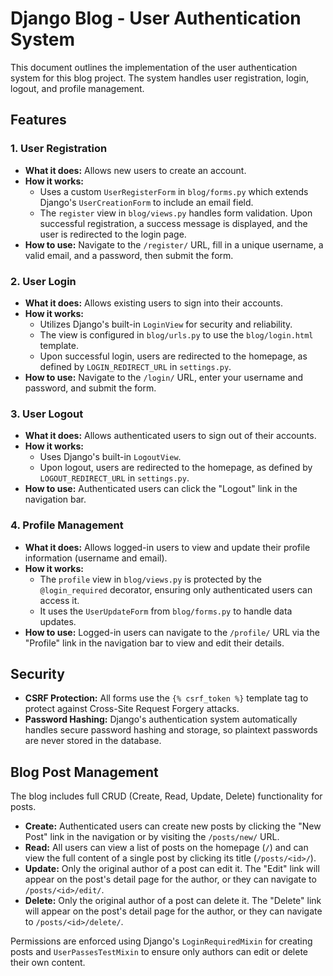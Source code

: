 # Django Blog - User Authentication System

This document outlines the implementation of the user authentication system for this blog project. The system handles user registration, login, logout, and profile management.

## Features

### 1. User Registration

* **What it does:** Allows new users to create an account.
* **How it works:**
    * Uses a custom `UserRegisterForm` in `blog/forms.py` which extends Django's `UserCreationForm` to include an email field.
    * The `register` view in `blog/views.py` handles form validation. Upon successful registration, a success message is displayed, and the user is redirected to the login page.
* **How to use:** Navigate to the `/register/` URL, fill in a unique username, a valid email, and a password, then submit the form.

### 2. User Login

* **What it does:** Allows existing users to sign into their accounts.
* **How it works:**
    * Utilizes Django's built-in `LoginView` for security and reliability.
    * The view is configured in `blog/urls.py` to use the `blog/login.html` template.
    * Upon successful login, users are redirected to the homepage, as defined by `LOGIN_REDIRECT_URL` in `settings.py`.
* **How to use:** Navigate to the `/login/` URL, enter your username and password, and submit the form.

### 3. User Logout

* **What it does:** Allows authenticated users to sign out of their accounts.
* **How it works:**
    * Uses Django's built-in `LogoutView`.
    * Upon logout, users are redirected to the homepage, as defined by `LOGOUT_REDIRECT_URL` in `settings.py`.
* **How to use:** Authenticated users can click the "Logout" link in the navigation bar.

### 4. Profile Management

* **What it does:** Allows logged-in users to view and update their profile information (username and email).
* **How it works:**
    * The `profile` view in `blog/views.py` is protected by the `@login_required` decorator, ensuring only authenticated users can access it.
    * It uses the `UserUpdateForm` from `blog/forms.py` to handle data updates.
* **How to use:** Logged-in users can navigate to the `/profile/` URL via the "Profile" link in the navigation bar to view and edit their details.

## Security

* **CSRF Protection:** All forms use the `{% csrf_token %}` template tag to protect against Cross-Site Request Forgery attacks.
* **Password Hashing:** Django's authentication system automatically handles secure password hashing and storage, so plaintext passwords are never stored in the database.

## Blog Post Management

The blog includes full CRUD (Create, Read, Update, Delete) functionality for posts.

* **Create:** Authenticated users can create new posts by clicking the "New Post" link in the navigation or by visiting the `/posts/new/` URL.
* **Read:** All users can view a list of posts on the homepage (`/`) and can view the full content of a single post by clicking its title (`/posts/<id>/`).
* **Update:** Only the original author of a post can edit it. The "Edit" link will appear on the post's detail page for the author, or they can navigate to `/posts/<id>/edit/`.
* **Delete:** Only the original author of a post can delete it. The "Delete" link will appear on the post's detail page for the author, or they can navigate to `/posts/<id>/delete/`.

Permissions are enforced using Django's `LoginRequiredMixin` for creating posts and `UserPassesTestMixin` to ensure only authors can edit or delete their own content.